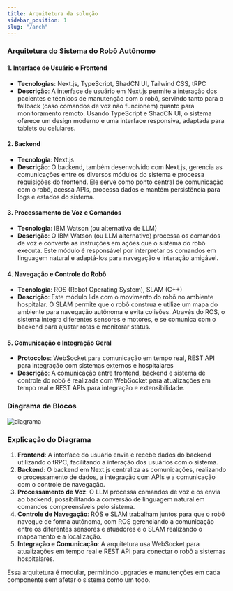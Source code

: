 ```yaml
---
title: Arquitetura da solução
sidebar_position: 1
slug: "/arch"
---
```


### Arquitetura do Sistema do Robô Autônomo

#### 1. **Interface de Usuário e Frontend**
   - **Tecnologias**: Next.js, TypeScript, ShadCN UI, Tailwind CSS, tRPC
   - **Descrição**: A interface de usuário em Next.js permite a interação dos pacientes e técnicos de manutenção com o robô, servindo tanto para o fallback (caso comandos de voz não funcionem) quanto para monitoramento remoto. Usando TypeScript e ShadCN UI, o sistema oferece um design moderno e uma interface responsiva, adaptada para tablets ou celulares.

#### 2. **Backend**
   - **Tecnologia**: Next.js
   - **Descrição**: O backend, também desenvolvido com Next.js, gerencia as comunicações entre os diversos módulos do sistema e processa requisições do frontend. Ele serve como ponto central de comunicação com o robô, acessa APIs, processa dados e mantém persistência para logs e estados do sistema.

#### 3. **Processamento de Voz e Comandos**
   - **Tecnologia**: IBM Watson (ou alternativa de LLM)
   - **Descrição**: O IBM Watson (ou LLM alternativo) processa os comandos de voz e converte as instruções em ações que o sistema do robô executa. Este módulo é responsável por interpretar os comandos em linguagem natural e adaptá-los para navegação e interação amigável.

#### 4. **Navegação e Controle do Robô**
   - **Tecnologia**: ROS (Robot Operating System), SLAM (C++)
   - **Descrição**: Este módulo lida com o movimento do robô no ambiente hospitalar. O SLAM permite que o robô construa e utilize um mapa do ambiente para navegação autônoma e evita colisões. Através do ROS, o sistema integra diferentes sensores e motores, e se comunica com o backend para ajustar rotas e monitorar status.

#### 5. **Comunicação e Integração Geral**
   - **Protocolos**: WebSocket para comunicação em tempo real, REST API para integração com sistemas externos e hospitalares
   - **Descrição**: A comunicação entre frontend, backend e sistema de controle do robô é realizada com WebSocket para atualizações em tempo real e REST APIs para integração e extensibilidade. 

### Diagrama de Blocos

![diagrama](/img/sprint-1/arch.png)

### Explicação do Diagrama

1. **Frontend**: A interface do usuário envia e recebe dados do backend utilizando o tRPC, facilitando a interação dos usuários com o sistema.
2. **Backend**: O backend em Next.js centraliza as comunicações, realizando o processamento de dados, a integração com APIs e a comunicação com o controle de navegação.
3. **Processamento de Voz**: O LLM processa comandos de voz e os envia ao backend, possibilitando a conversão de linguagem natural em comandos compreensíveis pelo sistema.
4. **Controle de Navegação**: ROS e SLAM trabalham juntos para que o robô navegue de forma autônoma, com ROS gerenciando a comunicação entre os diferentes sensores e atuadores e o SLAM realizando o mapeamento e a localização.
5. **Integração e Comunicação**: A arquitetura usa WebSocket para atualizações em tempo real e REST API para conectar o robô a sistemas hospitalares.

Essa arquitetura é modular, permitindo upgrades e manutenções em cada componente sem afetar o sistema como um todo.
